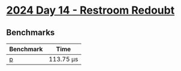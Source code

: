 # [2024 Day 14 - Restroom Redoubt](https://adventofcode.com/2024/day/14)

## Benchmarks

<!-- BEGIN benches -->
| Benchmark             | Time       |
| --------------------- | ---------- |
| [p](./src/lib.rs#L15) | 113.75 µs |

<!-- END benches -->
<!-- BEGIN other_benches -->

<!-- END other_benches -->